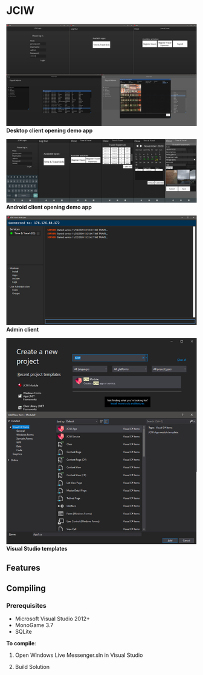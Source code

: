 # JCIW

![Preview1](./Media/DesktopClient.png)
**Desktop client opening demo app**

![Preview1](./Media/AndroidClient.png)
**Android client opening demo app**

![Preview1](./Media/Adminclient.png)
**Admin client**

![Preview1](./Media/VS.png)
**Visual Studio templates**


## Features

## Compiling
### Prerequisites
* Microsoft Visual Studio 2012+
* MonoGame 3.7
* SQLite

**To compile**: 

1. Open Windows Live Messenger.sln in Visual Studio

2. Build Solution
